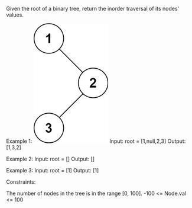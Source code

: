 Given the root of a binary tree, return the inorder traversal of its nodes' values.

Example 1:
![img.png](img.png)
Input: root = [1,null,2,3]
Output: [1,3,2]

Example 2:
Input: root = []
Output: []

Example 3:
Input: root = [1]
Output: [1]

Constraints:

The number of nodes in the tree is in the range [0, 100].
-100 <= Node.val <= 100
